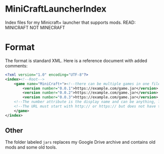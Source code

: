 # MiniCraftLauncherIndex
Index files for my Minicraft+ launcher that supports mods. READ: MINICRAFT NOT MINECRAFT

# Format
The format is standard XML. Here is a reference document with added comments:
```XML
<?xml version="1.0" encoding="UTF-8"?>
<index><!--Root-->
	<game name="MiniCraft+"><!--there can be multiple games in one file, right now the launcher doesn't separate these well-->
		<version number="0.0.1">https://example.com/game.jar</version>
		<version number="0.0.2">https://example.com/game.jar</version>
		<version number="0.0.3">https://example.com/game.jar</version>
    <!--The number attribute is the display name and can be anything, letters, numbers or both.-->
    <!--The URL must start with http:// or https:// but does not have to end with ".jar" as long as the link directly downloads the jar (so no url shorteners)-->
	</game>
</index>
```

## Other
The folder labeled `jars` replaces my Google Drive archive and contains old mods and some old tools.
